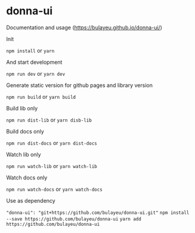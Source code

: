 # donna-ui

Documentation and usage (https://bulayeu.github.io/donna-ui/)

Init

```npm install``` or ```yarn```

And start development 

```npm run dev``` or ```yarn dev```

Generate static version for github pages and library version

```npm run build``` or ```yarn build```

Build lib only

```npm run dist-lib``` or ```yarn disb-lib```

Build docs only

```npm run dist-docs``` or ```yarn dist-docs```

Watch lib only

```npm run watch-lib``` or ```yarn watch-lib```

Watch docs only

```npm run watch-docs``` or ```yarn watch-docs```

Use as dependency

```"donna-ui": "git+https://github.com/bulayeu/donna-ui.git"```
```npm install --save https://github.com/bulayeu/donna-ui```
```yarn add https://github.com/bulayeu/donna-ui```
